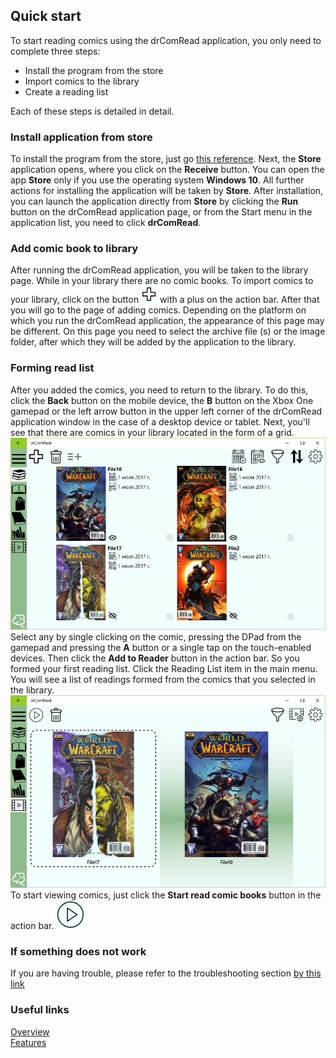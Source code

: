 ## Quick start
  
To start reading comics using the drComRead application, you only need to complete three steps:  
* Install the program from the store  
* Import comics to the library  
* Create a reading list  

Each of these steps is detailed in detail.  

### Install application from store

To install the program from the store, just go [this reference](https://www.microsoft.com/store/apps/9pk5rnrnqh3q?ocid=badge). Next, the **Store** application opens, where you click on the **Receive** button. You can open the app **Store** only if you use the operating system **Windows 10**. All further actions for installing the application will be taken by **Store**. After installation, you can launch the application directly from **Store** by clicking the **Run** button on the drComRead application page, or from the Start menu in the application list, you need to click **drComRead**.

### Add comic book to library

After running the drComRead application, you will be taken to the library page. While in your library there are no comic books.
To import comics to your library, click on the button ![Button to go to the page of adding comics](plus.jpg) with a plus on the action bar. After that you will go to the page of adding comics. Depending on the platform on which you run the drComRead application, the appearance of this page may be different. On this page you need to select the archive file (s) or the image folder, after which they will be added by the application to the library.

### Forming read list

After you added the comics, you need to return to the library. To do this, click the **Back** button on the mobile device, the **B** button on the Xbox One gamepad or the left arrow button in the upper left corner of the drComRead application window in the case of a desktop device or tablet. Next, you'll see that there are comics in your library located in the form of a grid.  
![Comics added to the library](library.jpg)  
Select any by single clicking on the comic, pressing the DPad from the gamepad and pressing the **A** button or a single tap on the touch-enabled devices. Then click the **Add to Reader** button in the action bar. So you formed your first reading list. Click the Reading List item in the main menu. You will see a list of readings formed from the comics that you selected in the library.  
![Comics added to the library](readlist.jpg)  
To start viewing comics, just click the **Start read comic books** button in the action bar.
![Button to start watching comics](play.jpg)

### If something does not work

If you are having trouble, please refer to the troubleshooting section [by this link](knownproblems.md)

### Useful links

[Overview](overview.md)  
[Features](features.md)
